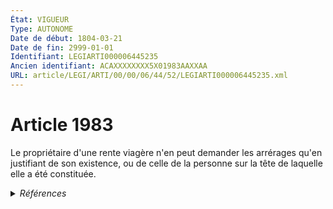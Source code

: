 ```yaml
---
État: VIGUEUR
Type: AUTONOME
Date de début: 1804-03-21
Date de fin: 2999-01-01
Identifiant: LEGIARTI000006445235
Ancien identifiant: ACAXXXXXXXX5X01983AAXXAA
URL: article/LEGI/ARTI/00/00/06/44/52/LEGIARTI000006445235.xml
---
```


<h1>Article 1983</h1>

Le propriétaire d'une rente viagère n'en peut demander les arrérages qu'en
justifiant de son existence, ou de celle de la personne sur la tête de laquelle
elle a été constituée.


<details>
  <summary><em>Références</em></summary>

  <h2>Articles faisant référence à l'article</h2>
  
  <ul>
    <li>
      <a href="https://legal.tricoteuses.fr//redirection/LEGIARTI000043592890?vers=git&vers=legifrance">Décret n° 2015-1407 du 5 novembre 2015 relatif aux exceptions à l'application du droit des usagers de saisir l'administration par voie électronique (ministère des affaires étrangères et du développement international) - article Annexe 1 AUTONOME VIGUEUR, en vigueur depuis le 2021-06-02</a> CITATION source
    </li>
    <li>
      <a href="https://legal.tricoteuses.fr//redirection/LEGIARTI000031282621?vers=git&vers=legifrance">Code de l'action sociale et des familles - article D117-25 AUTONOME MODIFIE, en vigueur du 2016-01-01 au 2021-01-01</a> CITATION source
    </li>
    <li>
      <a href="https://legal.tricoteuses.fr//redirection/LEGIARTI000043017433?vers=git&vers=legifrance">Code de l'action sociale et des familles - article D117-25 AUTONOME VIGUEUR, en vigueur depuis le 2021-01-01</a> CITATION source
    </li>
    <li>
      <a href="https://legal.tricoteuses.fr//redirection/LEGIARTI000031429721?vers=git&vers=legifrance">Décret n° 2015-1407 du 5 novembre 2015 relatif aux exceptions à l'application du droit des usagers de saisir l'administration par voie électronique (ministère des affaires étrangères et du développement international) - article Annexe 1 AUTONOME MODIFIE, en vigueur du 2015-11-07 au 2016-03-19</a> CITATION source
    </li>
    <li>
      <a href="https://legal.tricoteuses.fr//redirection/LEGIARTI000033122326?vers=git&vers=legifrance">Décret n° 2015-1407 du 5 novembre 2015 relatif aux exceptions à l'application du droit des usagers de saisir l'administration par voie électronique (ministère des affaires étrangères et du développement international) - article Annexe 1 AUTONOME MODIFIE, en vigueur du 2016-03-19 au 2021-06-02</a> CITATION source
    </li>
  </ul>
  
  <h2>Références faites par l'article</h2>
  
  <ul>
    <li>
      2015-11-05 CITATION cible <a href="https://legal.tricoteuses.fr//redirection/LEGIARTI000043592890?vers=git&vers=legifrance">Décret n° 2015-1407 du 5 novembre 2015 relatif aux exceptions à l'application du droit des usagers de saisir l'administration par voie électronique (ministère des affaires étrangères et du développement international) - article Annexe 1 AUTONOME VIGUEUR, en vigueur depuis le 2021-06-02</a>
    </li>
    <li>
      2999-01-01 CITATION cible <a href="https://legal.tricoteuses.fr//redirection/LEGIARTI000043017433?vers=git&vers=legifrance">Code de l'action sociale et des familles - article D117-25 AUTONOME VIGUEUR, en vigueur depuis le 2021-01-01</a>
    </li>
    <li>
      CODIFICATION source Loi 1804-03-10
    </li>
    <li>
      CREATION source Loi 1804-03-10 promulguée le 20 mars 1804
    </li>
  </ul>
</details>
